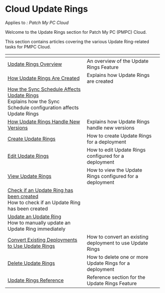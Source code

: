 # Cloud Update Rings

Applies to _: Patch My PC Cloud_

Welcome to the Update Rings section for Patch My PC (PMPC) Cloud.

This section contains articles covering the various Update Ring-related tasks for PMPC Cloud.

<table data-view="cards"><thead><tr><th></th><th></th><th></th></tr></thead><tbody><tr><td><a href="overview-of-cloud-update-rings.md">Update Rings Overview</a></td><td>An overview of the Update Rings Feature</td><td></td></tr><tr><td><a href="how-cloud-update-rings-are-created.md">How Update Rings Are Created</a></td><td>Explains how Update Rings are created</td><td></td></tr><tr><td><a href="how-the-sync-schedule-in-cloud-affects-update-rings.md">How the Sync Schedule Affects Update Rings</a><br>Explains how the Sync Schedule configuration affects Update Rings</td><td></td><td></td></tr><tr><td><a href="how-cloud-update-rings-handle-new-versions.md">How Update Rings Handle New Versions</a></td><td>Explains how Update Rings handle new versions</td><td></td></tr><tr><td><a href="create-update-rings-in-cloud.md">Create Update Rings</a></td><td>How to create Update Rings for a deployment</td><td></td></tr><tr><td><a href="edit-update-rings-in-cloud.md">Edit Update Rings</a></td><td>How to edit Update Rings configured for a deployment</td><td></td></tr><tr><td><a href="view-cloud-update-rings.md">View Update Rings</a></td><td>How to view the Update Rings configured for a deployment</td><td></td></tr><tr><td><a href="check-if-an-update-ring-has-been-created-in-cloud.md">Check if an Update Ring has been created</a><br>How to check if an Update Ring has been created<br></td><td></td><td></td></tr><tr><td><a href="update-a-cloud-update-ring.md">Update an Update Ring</a><br>How to manually update an Update Ring immediately</td><td></td><td></td></tr><tr><td><a href="convert-existing-cloud-deployments-to-use-update-rings.md">Convert Existing Deployments to Use Update Rings</a></td><td>How to convert an existing deployment to use Update Rings</td><td></td></tr><tr><td><a href="delete-update-rings-in-cloud.md">Delete Update Rings</a></td><td>How to delete one or more Update Rings for a deployment</td><td></td></tr><tr><td><a href="how-the-sync-schedule-in-cloud-affects-update-rings.md">Update Rings Reference</a></td><td>Reference section for the Update Rings Feature</td><td></td></tr></tbody></table>